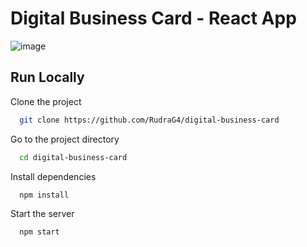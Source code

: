# Digital Business Card - React App

![image](https://user-images.githubusercontent.com/25662020/175836078-060a57b0-419c-48e3-9850-546842fdda66.png)


## Run Locally

Clone the project

```bash
  git clone https://github.com/RudraG4/digital-business-card
```

Go to the project directory

```bash
  cd digital-business-card
```

Install dependencies

```bash
  npm install
```

Start the server

```bash
  npm start
```
